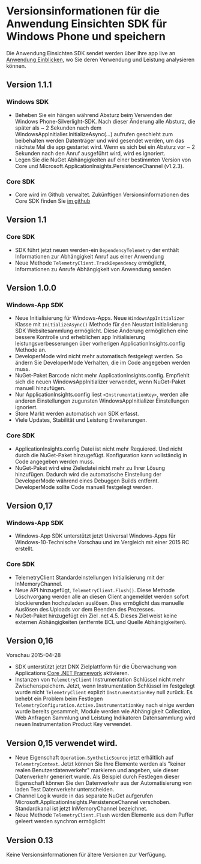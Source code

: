 <properties 
    pageTitle="Versionsinformationen für Anwendung Einsichten für Windows" 
    description="Die neuesten Updates für Windows Store-SDK." 
    services="application-insights" 
    documentationCenter=""
    authors="alancameronwills" 
    manager="douge"/>
<tags 
    ms.service="application-insights" 
    ms.workload="tbd" 
    ms.tgt_pltfrm="ibiza" 
    ms.devlang="na" 
    ms.topic="article" 
    ms.date="02/12/2016" 
    ms.author="joshweb"/>
 
# <a name="release-notes-for-application-insights-sdk-for-windows-phone-and-store"></a>Versionsinformationen für die Anwendung Einsichten SDK für Windows Phone und speichern

Die Anwendung Einsichten SDK sendet werden über Ihre app live an [Anwendung Einblicken](https://azure.microsoft.com/services/application-insights/), wo Sie deren Verwendung und Leistung analysieren können.


## <a name="version-111"></a>Version 1.1.1

### <a name="windows-sdk"></a>Windows SDK

- Beheben Sie ein hängen während Absturz beim Verwenden der Windows Phone-Silverlight-SDK. Nach dieser Änderung alle Absturz, die später als ~ 2 Sekunden nach dem WindowsAppInitialier.InitializeAsync(...) aufrufen geschieht zum beibehalten werden Datenträger und wird gesendet werden, um das nächste Mal die app gestartet wird. Wenn es sich bei ein Absturz vor ~ 2 Sekunden nach den Anruf ausgeführt wird, wird es ignoriert.  
- Legen Sie die NuGet Abhängigkeiten auf einer bestimmten Version von Core und Microsoft.ApplicationInsights.PersistenceChannel (v1.2.3).   

### <a name="core-sdk"></a>Core SDK

- Core wird im Github verwaltet. Zukünftigen Versionsinformationen des Core SDK finden Sie [im github](http://github.com/Microsoft/ApplicationInsights-dotnet/releases)

## <a name="version-11"></a>Version 1.1

### <a name="core-sdk"></a>Core SDK

- SDK führt jetzt neuen werden-ein ```DependencyTelemetry``` der enthält Informationen zur Abhängigkeit Anruf aus einer Anwendung
- Neue Methode ```TelemetryClient.TrackDependency``` ermöglicht, Informationen zu Anrufe Abhängigkeit von Anwendung senden

## <a name="version-100"></a>Version 1.0.0

### <a name="windows-app-sdk"></a>Windows-App SDK

- Neue Initialisierung für Windows-Apps. Neue `WindowsAppInitializer` Klasse mit `InitializeAsync()` Methode für den Neustart Initialisierung SDK Websitesammlung ermöglicht. Diese Änderung ermöglichen eine bessere Kontrolle und erheblichen app Initialisierung leistungsverbesserungen über vorherigen ApplicationInsights.config Methode an.
- DeveloperMode wird nicht mehr automatisch festgelegt werden. So ändern Sie DeveloperMode Verhalten, die im Code angegeben werden muss.
- NuGet-Paket Barcode nicht mehr ApplicationInsights.config. Empfiehlt sich die neuen WindowsAppInitializer verwendet, wenn NuGet-Paket manuell hinzufügen.
- Nur ApplicationInsights.config liest `<InstrumentationKey>`, werden alle anderen Einstellungen zugunsten WindowsAppInitializer Einstellungen ignoriert.
- Store Markt werden automatisch von SDK erfasst.
- Viele Updates, Stabilität und Leistung Erweiterungen.

### <a name="core-sdk"></a>Core SDK

- ApplicationInsights.config Datei ist nicht mehr Requiered. Und nicht durch die NuGet-Paket hinzugefügt. Konfiguration kann vollständig in Code angegeben werden muss.
- NuGet-Paket wird eine Zieledatei nicht mehr zu Ihrer Lösung hinzufügen. Dadurch wird die automatische Einstellung der DeveloperMode während eines Debuggen Builds entfernt. DeveloperMode sollte Code manuell festgelegt werden.

## <a name="version-017"></a>Version 0,17

### <a name="windows-app-sdk"></a>Windows-App SDK

- Windows-App SDK unterstützt jetzt Universal Windows-Apps für Windows-10-Technische Vorschau und im Vergleich mit einer 2015 RC erstellt.

### <a name="core-sdk"></a>Core SDK

- TelemetryClient Standardeinstellungen Initialisierung mit der InMemoryChannel.
- Neue API hinzugefügt, `TelemetryClient.Flush()`. Diese Methode Löschvorgang werden alle an diesen Client angemeldet werden sofort blockierenden hochzuladen auslösen. Dies ermöglicht das manuelle Auslösen des Uploads vor dem Beenden des Prozesses.
- NuGet-Paket hinzugefügt ein Ziel .net 4.5. Dieses Ziel weist keine externen Abhängigkeiten (entfernte BCL und Quelle Abhängigkeiten).

## <a name="version-016"></a>Version 0,16 

Vorschau 2015-04-28

- SDK unterstützt jetzt DNX Zielplattform für die Überwachung von Applications [Core .NET Framework](http://www.dotnetfoundation.org/NETCore5) aktivieren.
- Instanzen von ```TelemetryClient``` Instrumentation Schlüssel nicht mehr Zwischenspeichern. Jetzt, wenn Instrumentation Schlüssel im festgelegt wurde nicht ```TelemetryClient``` explizit ```InstrumentationKey``` null zurück. Es behebt ein Problem beim Festlegen ```TelemetryConfiguration.Active.InstrumentationKey``` nach einige werden wurde bereits gesammelt, Module werden wie Abhängigkeit Collection, Web Anfragen Sammlung und Leistung Indikatoren Datensammlung wird neuen Instrumentation Product Key verwendet.

## <a name="version-015"></a>Version 0,15 verwendet wird.

- Neue Eigenschaft ```Operation.SyntheticSource``` jetzt erhältlich auf ```TelemetryContext```. Jetzt können Sie Ihre Elemente werden als "keiner realen Benutzerdatenverkehr" markieren und angeben, wie dieser Datenverkehr generiert wurde. Als Beispiel durch Festlegen dieser Eigenschaft können Sie den Datenverkehr aus der Automatisierung von laden Test Datenverkehr unterscheiden.
- Channel Logik wurde in das separate NuGet aufgerufen Microsoft.ApplicationInsights.PersistenceChannel verschoben. Standardkanal ist jetzt InMemoryChannel bezeichnet.
- Neue Methode ```TelemetryClient.Flush``` werden Elemente aus dem Puffer geleert werden synchron ermöglicht

## <a name="version-013"></a>Version 0.13

Keine Versionsinformationen für ältere Versionen zur Verfügung. 
